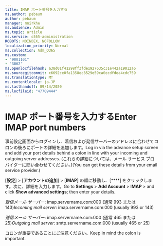 ```yaml
---
title: IMAP ポート番号を入力する
ms.author: pebaum
author: pebaum
manager: mnirkhe
ms.audience: Admin
ms.topic: article
ms.service: o365-administration
ROBOTS: NOINDEX, NOFOLLOW
localization_priority: Normal
ms.collection: Adm_O365
ms.custom:
- "9001101"
- "3062"
ms.openlocfilehash: a38d01f41298ff3fde1927635c31e442a19012a6
ms.sourcegitcommit: c6692ce0fa1358ec3529e59ca0ecdfdea4cdc759
ms.translationtype: MT
ms.contentlocale: ja-JP
ms.lasthandoff: 09/14/2020
ms.locfileid: "47709444"
---
```

# <a name="enter-imap-port-numbers"></a><span data-ttu-id="3eee0-102">IMAP ポート番号を入力する</span><span class="sxs-lookup"><span data-stu-id="3eee0-102">Enter IMAP port numbers</span></span>

<span data-ttu-id="3eee0-103">事前設定画面からログインし、着信および発信サーバーのアドレスに合わせてコロンの後ろにポートの詳細を追加します。</span><span class="sxs-lookup"><span data-stu-id="3eee0-103">Log in via the advance setup screen and add your port details behind a colon in line with your incoming and outgoing server addresses.</span></span> <span data-ttu-id="3eee0-104">(これらの詳細については、メール サービス プロバイダーに問い合わせてください。)</span><span class="sxs-lookup"><span data-stu-id="3eee0-104">(You can get these details from your email service provider.)</span></span> 

<span data-ttu-id="3eee0-105">[**設定**]  >  [**アカウントの追加**]  >  [**IMAP**] の順に移動し、[\*\*\*\*] をクリックします。次に、詳細を入力します。</span><span class="sxs-lookup"><span data-stu-id="3eee0-105">Go to **Settings** > **Add Account** > **IMAP** > and click **Show advanced settings**; then enter your details.</span></span> 

<span data-ttu-id="3eee0-106">*受信メール サーバー*: imap.servername.com:000 (通常 993 または 143)</span><span class="sxs-lookup"><span data-stu-id="3eee0-106">*Incoming mail server*: imap.servername.com:000 (usually 993 or 143)</span></span> 

<span data-ttu-id="3eee0-107">*送信メール サーバー*: imap.servername.com:000 (通常 465 または 25)</span><span class="sxs-lookup"><span data-stu-id="3eee0-107">*Outgoing mail server*: smtp.servername.com:000 (usually 465 or 25)</span></span> 

<span data-ttu-id="3eee0-108">コロンが重要であることにご注意ください。</span><span class="sxs-lookup"><span data-stu-id="3eee0-108">Keep in mind the colon is important.</span></span> 
